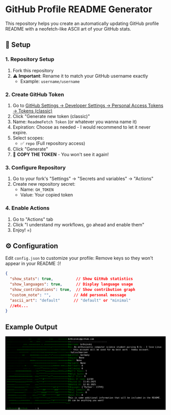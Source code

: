 # GitHub Profile README Generator

This repository helps you create an automatically updating GitHub profile README with a neofetch-like ASCII art of your GitHub stats.

## 🚀 Setup

### 1. Repository Setup
1. Fork this repository
2. ⚠️ **Important**: Rename it to match your GitHub username exactly
   - Example: `username/username`

### 2. Create GitHub Token
1. Go to [GitHub Settings → Developer Settings → Personal Access Tokens → Tokens (classic)](https://github.com/settings/tokens)
2. Click "Generate new token (classic)"
3. Name: `ReadmeFetch Token` (or whatever you wanna name it)
4. Expiration: Choose as needed - I would recommend to let it never expire.
5. Select scopes:
   - ✅ `repo` (Full repository access) 
6. Click "Generate"
7. 📝 **COPY THE TOKEN** - You won't see it again!

### 3. Configure Repository
1. Go to your fork's "Settings" → "Secrets and variables" → "Actions"
2. Create new repository secret:
   - Name: `GH_TOKEN`
   - Value: Your copied token

### 4. Enable Actions
1. Go to "Actions" tab
2. Click "I understand my workflows, go ahead and enable them"
3. Enjoy! =)


## ⚙️ Configuration

Edit `config.json` to customize your profile:
Remove keys so they won't appear in your README :)!

```json
{
  "show_stats": true,          // Show GitHub statistics
  "show_languages": true,      // Display language usage
  "show_contributions": true,  // Show contribution graph
  "custom_note": "",          // Add personal message
  "ascii_art": "default"      // "default" or "minimal"
  //etc...
}
```


## Example Output
<div align='center'>
  <img src='out/fetch.png' alt='Github Fetch'>
</div>
